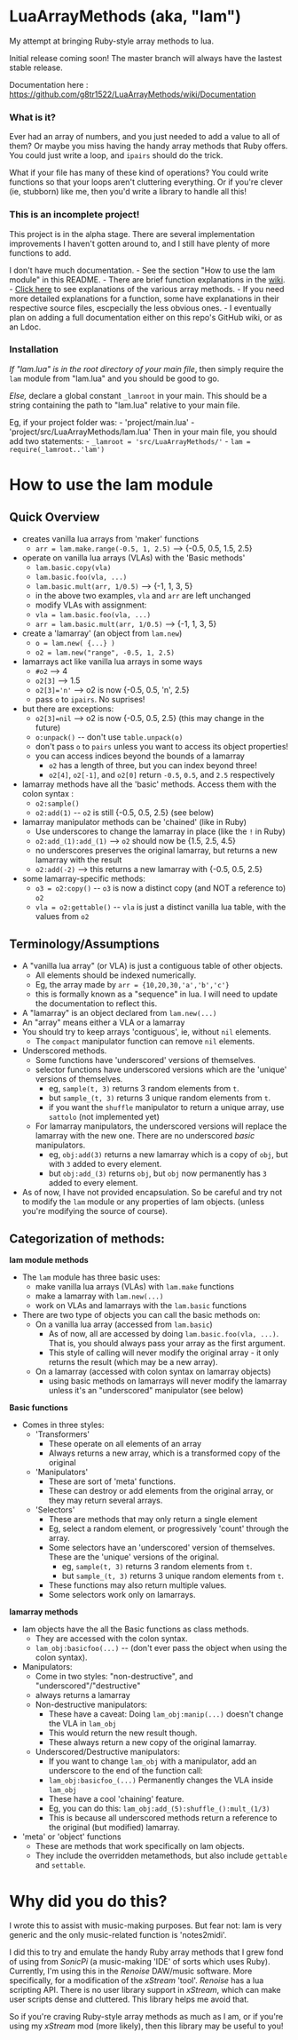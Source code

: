 # **LuaArrayMethods** (aka, "lam")
My attempt at bringing Ruby-style array methods to lua.

Initial release coming soon! The master branch will always have the lastest stable release.

Documentation here :
https://github.com/g8tr1522/LuaArrayMethods/wiki/Documentation


### What is it?
Ever had an array of numbers, and you just needed to add a value to all of them? 
Or maybe you miss having the handy array methods that Ruby offers.
You could just write a loop, and `ipairs` should do the trick. 

What if your file has many of these kind of operations? 
You could write functions so that your loops aren't cluttering everything. 
Or if you're clever (ie, stubborn) like me, then you'd write a library to handle all this!


### This is an incomplete project!
This project is in the alpha stage. There are several implementation improvements I haven't gotten around to, and I still have plenty of more functions to add.

I don't have much documentation. 
	- See the section "How to use the lam module" in this README. 
	- There are brief function explanations in the [wiki](https://github.com/g8tr1522/LuaArrayMethods/wiki). 
	- [Click here](https://github.com/g8tr1522/LuaArrayMethods/wiki/docs-:-methods) to see explanations of the various array methods.
	- If you need more detailed explanations for a function, some have explanations in their respective source files, escpecially the less obvious ones. 
	- I eventually plan on adding a full documentation either on this repo's GitHub wiki, or as an Ldoc.

### Installation
_If "lam.lua" is in the root directory of your main file_, 
then simply require the `lam` module from "lam.lua" and you should be good to go.

_Else,_ 
declare a global constant `_lamroot` in your main. 
This should be a string containing the path to "lam.lua" relative to your main file.

Eg, if your project folder was: 
    - 'project/main.lua' 
    - 'project/src/LuaArrayMethods/lam.lua'
Then in your main file, you should add two statements:
    - `_lamroot = 'src/LuaArrayMethods/'`
    - `lam = require(_lamroot..'lam')`




# **How to use the lam module**

## Quick Overview
- creates vanilla lua arrays from 'maker' functions
    - `arr = lam.make.range(-0.5, 1, 2.5)`  -->  {-0.5, 0.5, 1.5, 2.5}
- operate on vanilla lua arrays (VLAs) with the 'Basic methods'
	- `lam.basic.copy(vla)`
    - `lam.basic.foo(vla, ...)` 
    - `lam.basic.mult(arr, 1/0.5)`	 -->  {-1, 1, 3, 5}
	- in the above two examples, `vla` and `arr` are left unchanged
	- modify VLAs with assignment:
    - `vla = lam.basic.foo(vla, ...)`
    - `arr = lam.basic.mult(arr, 1/0.5)`	 -->  {-1, 1, 3, 5}
- create a 'lamarray' (an object from `lam.new`)
    - `o = lam.new( {...} )`
    - `o2 = lam.new("range", -0.5, 1, 2.5)`
- lamarrays act like vanilla lua arrays in some ways
    - `#o2`         --> 4
    - `o2[3]`       --> 1.5
    - `o2[3]='n'`   --> o2 is now {-0.5, 0.5, 'n', 2.5}
    - pass `o` to `ipairs`. No suprises!
- but there are exceptions:
    - `o2[3]=nil`   --> o2 is now {-0.5, 0.5, 2.5}  (this may change in the future)
    - `o:unpack()`  --  don't use `table.unpack(o)`
	- don't pass `o` to `pairs` unless you want to access its object properties!
	- you can access indices beyond the bounds of a lamarray
		- `o2` has a length of three, but you can index beyond three!
		- `o2[4]`, `o2[-1]`, and `o2[0]` return `-0.5`, `0.5`, and `2.5` respectively
- lamarray methods have all the 'basic' methods. Access them with the colon syntax :
    - `o2:sample()`
	- `o2:add(1)` -- `o2` is still {-0.5, 0.5, 2.5} (see below)
- lamarray manipulator methods can be 'chained' (like in Ruby)
	- Use underscores to change the lamarray in place (like the `!` in Ruby)
    - `o2:add_(1):add_(1)`  --> `o2` should now be {1.5, 2.5, 4.5}
	- no underscores preserves the original lamarray, but returns a new lamarray with the result
	- `o2:add(-2)`  --> this returns a new lamarray with {-0.5, 0.5, 2.5}
- some lamarray-specific methods:
    - `o3 = o2:copy()`       -- `o3` is now a distinct copy (and NOT a reference to) `o2`
    - `vla = o2:gettable()`  -- `vla` is just a distinct vanilla lua table, with the values from `o2`


	

## Terminology/Assumptions
- A "vanilla lua array" (or VLA) is just a contiguous table of other objects.
	- All elements should be indexed numerically.
	- Eg, the array made by `arr = {10,20,30,'a','b','c'}`
	- this is formally known as a "sequence" in lua. I will need to update the documentation to reflect this.
- A "lamarray" is an object declared from `lam.new(...)`
- An "array" means either a VLA or a lamarray
- You should try to keep arrays 'contiguous', ie, without `nil` elements.
	- The `compact` manipulator function can remove `nil` elements.
- Underscored methods.
	- Some functions have 'underscored' versions of themselves.
	- selector functions have underscored versions which are the 'unique' versions of themselves.
        - eg, `sample(t, 3)` returns 3 random elements from `t`.
        - but `sample_(t, 3)` returns 3 unique random elements from `t`.
		- if you want the `shuffle` manipulator to return a unique array, use `sattolo` (not implemented yet)
	- For lamarray manipulators, the underscored versions will replace the lamarray with the new one. There are no underscored _basic_ manipulators.
        - eg, `obj:add(3)` returns a new lamarray which is a copy of `obj`, but with `3` added to every element.
        - but `obj:add_(3)` returns `obj`, but `obj` now permanently has `3` added to every element.
- As of now, I have not provided encapsulation. 
	So be careful and try not to modify the `lam` module or any properties of lam objects. (unless you're modifying the source of course).
	
	
	
## Categorization of methods:
**lam module methods**

- The `lam` module has three basic uses:
	- make vanilla lua arrays (VLAs) with `lam.make` functions
	- make a lamarray with `lam.new(...)`
	- work on VLAs and lamarrays with the `lam.basic` functions
- There are two type of objects you can call the basic methods on:
	- On a vanilla lua array (accessed from `lam.basic`) 
        - As of now, all are accessed by doing `lam.basic.foo(vla, ...)`. That is, you should always pass your array as the first argument.
		- This style of calling will never modify the original array - it only returns the result (which may be a new array).
	- On a lamarray (accessed with colon syntax on lamarray objects)
		- using basic methods on lamarrays will never modify the lamarray unless it's an "underscored" manipulator (see below)

**Basic functions**

- Comes in three styles:
	- 'Transformers'
		- These operate on all elements of an array
		- Always returns a new array, which is a transformed copy of the original
	- 'Manipulators'
		- These are sort of 'meta' functions. 
		- These can destroy or add elements from the original array, or they may return several arrays.
	- 'Selectors'
		- These are methods that may only return a single element
		- Eg, select a random element, or progressively 'count' through the array.
		- Some selectors have an 'underscored' version of themselves. These are the 'unique' versions of the original. 
			- eg, `sample(t, 3)` returns 3 random elements from `t`.
			- but `sample_(t, 3)` returns 3 unique random elements from `t`.
		- These functions may also return multiple values.
		- Some selectors work only on lamarrays.
		
**lamarray methods**

- lam objects have the all the Basic functions as class methods. 
	- They are accessed with the colon syntax.
	- `lam_obj:basicfoo(...)` -- (don't ever pass the object when using the colon syntax).
- Manipulators:
	- Come in two styles: "non-destructive", and "underscored"/"destructive"
	- always returns a lamarray 
	- Non-destructive manipulators:
		- These have a caveat: Doing `lam_obj:manip(...)` doesn't change the VLA in `lam_obj`
		- This would return the new result though. 
		- These always return a new copy of the original lamarray.
	- Underscored/Destructive manipulators:
		- If you want to change `lam_obj` with a manipulator, add an underscore to the end of the function call:
		- `lam_obj:basicfoo_(...)` Permanently changes the VLA inside `lam_obj`
		- These have a cool 'chaining' feature. 
		- Eg, you can do this: `lam_obj:add_(5):shuffle_():mult_(1/3)`
		- This is because all underscored methods return a reference to the original (but modified) lamarray.
- 'meta' or 'object' functions
	- These are methods that work specifically on lam objects.
	- They include the overridden metamethods, but also include `gettable` and `settable`.

	


# **Why did you do this?**
I wrote this to assist with music-making purposes. But fear not: lam is very generic and the only music-related function is 'notes2midi'.

I did this to try and emulate the handy Ruby array methods that I grew fond of using from _SonicPi_ (a music-making 'IDE' of sorts which uses Ruby). 
Currently, I'm using this in the _Renoise_ DAW/music software. More specifically, for a modification of the _xStream_ 'tool'. _Renoise_ has a lua scripting API. There is no user library support in _xStream_, which can make user scripts dense and cluttered. This library helps me avoid that.

So if you're craving Ruby-style array methods as much as I am, 
or if you're using my _xStream_ mod (more likely), 
then this library may be useful to you!

	

